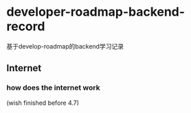 # developer-roadmap-backend-record
基于develop-roadmap的backend学习记录

## Internet

### how does the internet work

(wish finished before 4.7)


